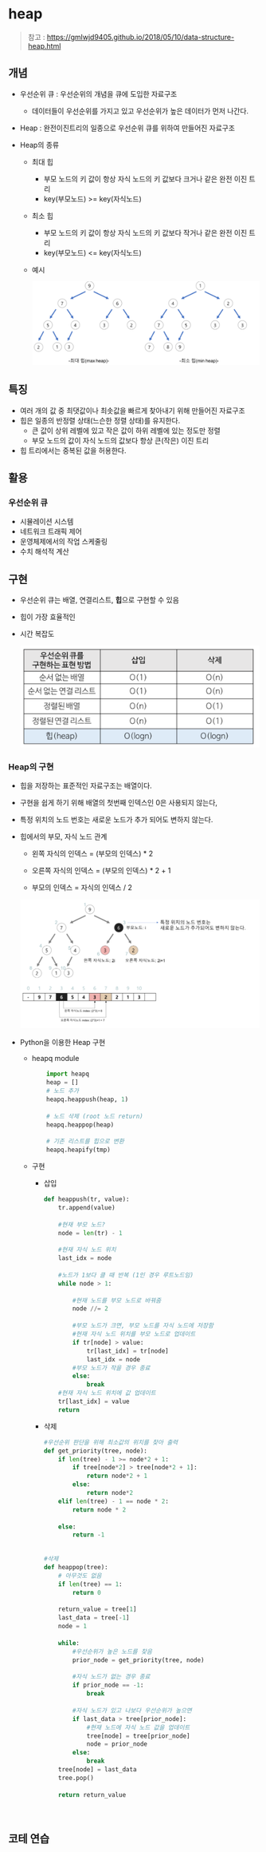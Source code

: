 # heap

> 참고 : https://gmlwjd9405.github.io/2018/05/10/data-structure-heap.html



## 개념

- 우선순위 큐 : 우선순위의 개념을 큐에 도입한 자료구조
  - 데이터들이 우선순위를 가지고 있고 우선순위가 높은 데이터가 먼저 나간다.

- Heap : 완전이진트리의 일종으로 우선순위 큐를 위하여 만들어진 자료구조

- Heap의 종류

  - 최대 힙
    - 부모 노드의 키 값이 항상 자식 노드의 키 값보다 크거나 같은 완전 이진 트리
    - key(부모노드) >= key(자식노드)

  - 최소 힙

    - 부모 노드의 키 값이 항상 자식 노드의 키 값보다 작거나 같은 완전 이진 트리
    - key(부모노드) <= key(자식노드)

  - 예시

    ![image-20220418155100288](heap.assets/image-20220418155100288.png)



## 특징

- 여러 개의 값 중 최댓값이나 최솟값을 빠르게 찾아내기 위해 만들어진 자료구조
- 힙은 일종의 반정렬 상태(느슨한 정렬 상태)를 유지한다.
  - 큰 값이 상위 레벨에 있고 작은 값이 하위 레벨에 있는 정도만 정렬
  - 부모 노드의 값이 자식 노드의 값보다 항상 큰(작은) 이진 트리
- 힙 트리에서는 중복된 값을 허용한다.





## 활용

### 우선순위 큐

- 시뮬레이션 시스템
- 네트워크 트래픽 제어
- 운영체제에서의 작업 스케줄링
- 수치 해석적 계산



## 구현

- 우선순위 큐는 배열, 연결리스트, **힙**으로 구현할 수 있음
- 힙이 가장 효율적인

- 시간 복잡도

  ![image-20220418154503032](heap.assets/image-20220418154503032.png)

  

### Heap의 구현

- 힙을 저장하는 표준적인 자료구조는 배열이다.
- 구현을 쉽게 하기 위해 배열의 첫번째 인덱스인 0은 사용되지 않는다,
- 특정 위치의 노드 번호는 새로운 노드가 추가 되어도 변하지 않는다.

- 힙에서의 부모, 자식 노드 관계

  - 왼쪽 자식의 인덱스 =  (부모의 인덱스) * 2
  - 오른쪽 자식의 인덱스 = (부모의 인덱스) * 2 + 1

  - 부모의 인덱스 = 자식의 인덱스 / 2

  ![image-20220418155924881](heap.assets/image-20220418155924881.png)

- Python을 이용한 Heap 구현

  - heapq module

    ```python
        import heapq
        heap = [] 
        # 노드 추가
        heapq.heappush(heap, 1)
    
        # 노드 삭제 (root 노드 return)
        heapq.heappop(heap) 
    
        # 기존 리스트를 힙으로 변환
        heapq.heapify(tmp)
    ```

    

  - 구현

    - 삽입

      ```python
      def heappush(tr, value):
          tr.append(value)
          
          #현재 부모 노드?
          node = len(tr) - 1
          
          #현재 자식 노드 위치
          last_idx = node
          
          #노드가 1보다 클 때 반복 (1인 경우 루트노드임)
          while node > 1:
              
              #현재 노드를 부모 노드로 바꿔줌
              node //= 2
              
              #부모 노드가 크면, 부모 노드를 자식 노드에 저장함
              #현재 자식 노드 위치를 부모 노드로 업데이트
              if tr[node] > value:
                  tr[last_idx] = tr[node]
                  last_idx = node
              #부모 노드가 작을 경우 종료
              else:
                  break
          #현재 자식 노드 위치에 값 업데이트
          tr[last_idx] = value
          return
      ```

    - 삭제

      ```python
      #우선순위 판단을 위해 최소값의 위치를 찾아 출력
      def get_priority(tree, node):
          if len(tree) - 1 >= node*2 + 1:
              if tree[node*2] > tree[node*2 + 1]:
                  return node*2 + 1
              else:
                  return node*2
          elif len(tree) - 1 == node * 2:
              return node * 2
          
          else:
              return -1
              
      ```

      ```python
      #삭제
      def heappop(tree):
          # 아무것도 없음
          if len(tree) == 1:
              return 0
          
          return_value = tree[1]
          last_data = tree[-1]
          node = 1
          
          while:
              #우선순위가 높은 노드를 찾음
              prior_node = get_priority(tree, node)
              
              #자식 노드가 없는 경우 종료
              if prior_node == -1:
                  break
                  
              #자식 노드가 있고 나보다 우선순위가 높으면
              if last_data > tree[prior_node]:
                  #현재 노드에 자식 노드 값을 업데이트
                  tree[node] = tree[prior_node]
                  node = prior_node
              else:
                  break
          tree[node] = last_data
          tree.pop()
          
          return return_value
              
          
      ```

      

## 코테 연습

